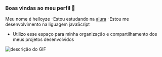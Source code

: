 ### Boas vindas ao meu perfil 💙
Meu nome é helloyze
-Estou estudando na [alura](https://cursos.alura.com.br/user/helloyze-santos)
-Estou me desenvolvimento na liguagem javaScript
- Utilizo esse espaço para minha organização e compartilhamento dos meus projetos desenvolvidos

![descrição do GIF](https://mir-s3-cdn-cf.behance.net/project_modules/hd/5eeea355389655.59822ff824b72.gif)
